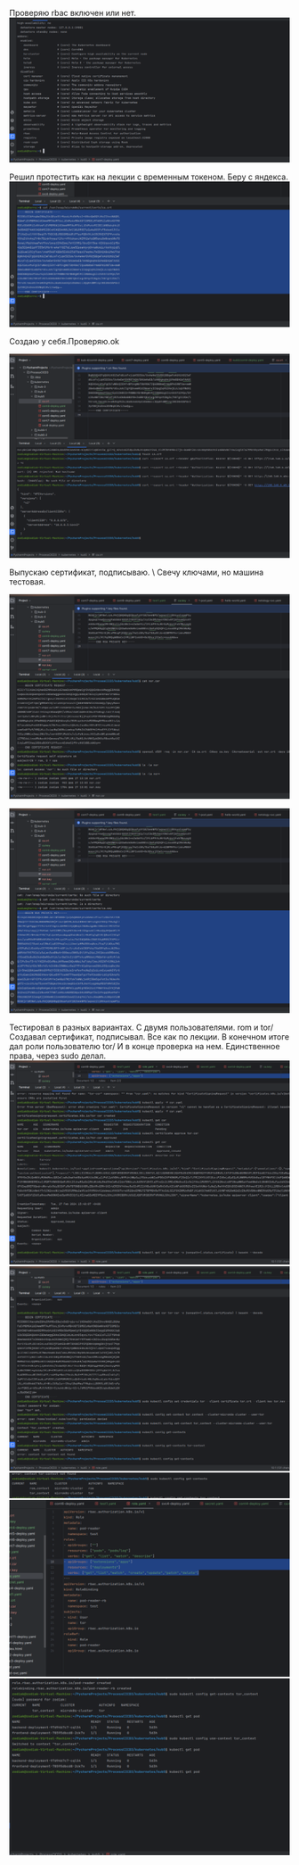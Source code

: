Проверяю rbac включен или нет.
![050fef767adeb8775d4d13a4f1925eae.png](../_resources/050fef767adeb8775d4d13a4f1925eae-5.png)

Решил протестить как на лекции с временным токеном. Беру с яндекса.
![4ca764241f5fe7311485f1e80c815767.png](../_resources/4ca764241f5fe7311485f1e80c815767-5.png)

Создаю у себя.Проверяю.ok

![f6dc75fb541b7c17d264817e41f390aa.png](../_resources/f6dc75fb541b7c17d264817e41f390aa-5.png)

Выпускаю сертификат, подписываю. \ Свечу ключами, но машина тестовая.

![c342661ad787d3472d502136929ad107.png](../_resources/c342661ad787d3472d502136929ad107-5.png)

![e6d884451f8266303ddf2b6c20aaa1b4.png](../_resources/e6d884451f8266303ddf2b6c20aaa1b4-5.png)

Тестировал в разных вариантах. С двумя пользователями. 
rom и tor/
Создавал сертификат, подписывал. Все как по лекции. В конечном итоге дал роли пользователю tor/
И в конце проверка на нем. Единственное права, через sudo делал.
![a75499ded0ddcfd48daff90e71bd7785.png](../_resources/a75499ded0ddcfd48daff90e71bd7785-5.png)
![baf394dfbcadaffa9959a529ab0a1562.png](../_resources/baf394dfbcadaffa9959a529ab0a1562-5.png)
![4570c6de3fb8c98e8298dba26195c200.png](../_resources/4570c6de3fb8c98e8298dba26195c200-5.png)
![512c44f24cab5be80d1692dd52bff755.png](../_resources/512c44f24cab5be80d1692dd52bff755-5.png)
![cc90489bda2329fe58eb000d9acbeb63.png](../_resources/cc90489bda2329fe58eb000d9acbeb63-5.png)